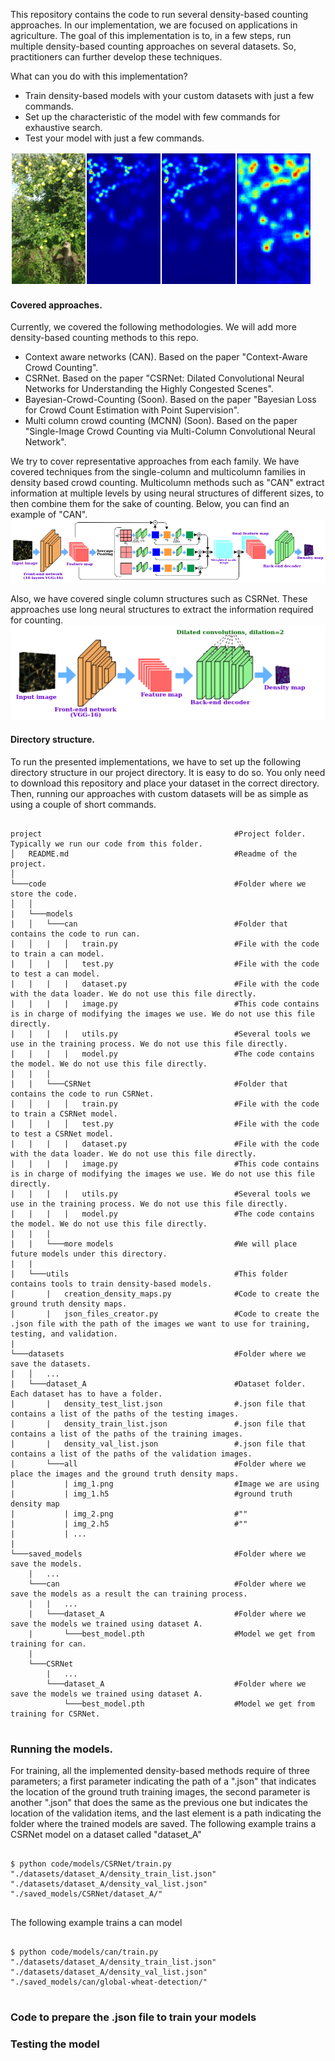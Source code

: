 This repository contains the code to run several density-based counting approaches. In our implementation, we are focused on applications in agriculture. The goal of this implementation is to, in a few steps, run multiple density-based counting approaches on several datasets. So, practitioners can further develop these techniques.

What can you do with this implementation?
<ul>
 <li>Train density-based models with your custom datasets with just a few commands.</li>
 <li>Set up the characteristic of the model with few commands for exhaustive search.</li>
 <li>Test your model with just a few commands.</li>
</ul>

<p class="aligncenter">
<img src="https://github.com/adrianxsalazar/density_based_methods_counting/blob/master/readme_images/output.png" alt="detection sample">
</p>

<h4> Covered approaches. </h4>
Currently, we covered the following methodologies. We will add more density-based counting methods to this repo.

<ul>
 <li>Context aware networks (CAN). Based on the paper "Context-Aware Crowd Counting". </li>
 <li>CSRNet. Based on the paper "CSRNet: Dilated Convolutional Neural Networks for Understanding the Highly Congested Scenes".</li>
 <li>Bayesian-Crowd-Counting (Soon). Based on the paper "Bayesian Loss for Crowd Count Estimation with Point Supervision".</li>
 <li> Multi column crowd counting (MCNN) (Soon). Based on the paper "Single-Image Crowd Counting via Multi-Column Convolutional Neural Network". </li>
</ul>

We try to cover representative approaches from each family. We have covered techniques from the single-column and multicolumn families in density based crowd counting. Multicolumn methods such as "CAN" extract information at multiple levels by using neural structures of different sizes, to then combine them for the sake of counting. Below, you can find an example of "CAN".
<img src="https://github.com/adrianxsalazar/density_based_methods_counting/blob/master/readme_images/can.png"/>

Also, we have covered single column structures such as CSRNet. These approaches use long neural structures to extract the information required for counting.
<img src="https://github.com/adrianxsalazar/density_based_methods_counting/blob/master/readme_images/crsnet.png" />


<h4> Directory structure. </h4>

To run the presented implementations, we have to set up the following directory structure in our project directory.
It is easy to do so. You only need to download this repository and place your dataset in the correct directory.
Then, running our approaches with custom datasets will be as simple as using a couple of short commands.

```

project                                           #Project folder. Typically we run our code from this folder.
│   README.md                                     #Readme of the project.
│
└───code                                          #Folder where we store the code.
│   │
|   └───models
|   │   └───can                                   #Folder that contains the code to run can.
|   │   |   │   train.py                          #File with the code to train a can model.
|   │   |   │   test.py                           #File with the code to test a can model.
|   |   |   |   dataset.py                        #File with the code with the data loader. We do not use this file directly.
|   |   |   |   image.py                          #This code contains is in charge of modifying the images we use. We do not use this file directly.
|   |   |   |   utils.py                          #Several tools we use in the training process. We do not use this file directly.
|   |   |   |   model.py                          #The code contains the model. We do not use this file directly.
|   |   |   
|   |   └───CSRNet                                #Folder that contains the code to run CSRNet.
|   │   |   │   train.py                          #File with the code to train a CSRNet model.
|   │   |   │   test.py                           #File with the code to test a CSRNet model.
|   |   |   |   dataset.py                        #File with the code with the data loader. We do not use this file directly.
|   |   |   |   image.py                          #This code contains is in charge of modifying the images we use. We do not use this file directly.
|   |   |   |   utils.py                          #Several tools we use in the training process. We do not use this file directly.
|   |   |   |   model.py                          #The code contains the model. We do not use this file directly.
|   |   |   
|   |   └───more models                           #We will place future models under this directory.
|   |
|   └───utils                                     #This folder contains tools to train density-based models.
|       |   creation_density_maps.py              #Code to create the ground truth density maps.
|       |   json_files_creator.py                 #Code to create the .json file with the path of the images we want to use for training, testing, and validation.
|
└───datasets                                      #Folder where we save the datasets.
|   │   ...
|   └───dataset_A                                 #Dataset folder. Each dataset has to have a folder.
|       |   density_test_list.json                #.json file that contains a list of the paths of the testing images.
|       |   density_train_list.json               #.json file that contains a list of the paths of the training images.
|       |   density_val_list.json                 #.json file that contains a list of the paths of the validation images.
|       └───all                                   #Folder where we place the images and the ground truth density maps.
|           | img_1.png                           #Image we are using
|           | img_1.h5                            #ground truth density map
|           | img_2.png                           #""
|           | img_2.h5                            #""
|           | ...
|   
└───saved_models                                  #Folder where we save the models.
    |   ...
    └───can                                       #Folder where we save the models as a result the can training process.
    |   |   ...
    |   └───dataset_A                             #Folder where we save the models we trained using dataset A.
    |       └───best_model.pth                    #Model we get from training for can.
    |
    └───CSRNet
        |   ...
        └───dataset_A                             #Folder where we save the models we trained using dataset A.
            └───best_model.pth                    #Model we get from training for CSRNet.


```

<h3> Running the models. </h3>

 For training, all the implemented density-based methods require of three parameters; a first parameter indicating the path of a ".json" that indicates the location of the ground truth training images, the second parameter is another ".json" that does the same as the previous one but indicates the location of the validation items, and the last element is a path indicating the folder where the trained models are saved. The following example trains a CSRNet model on a dataset called "dataset_A"

```

$ python code/models/CSRNet/train.py "./datasets/dataset_A/density_train_list.json"  "./datasets/dataset_A/density_val_list.json" "./saved_models/CSRNet/dataset_A/"


```

The following example trains a can model

```

$ python code/models/can/train.py  "./datasets/dataset_A/density_train_list.json"  "./datasets/dataset_A/density_val_list.json" "./saved_models/can/global-wheat-detection/"


```

<h3> Code to prepare the .json file to train your models </h3>



<h3> Testing the model </h3>
